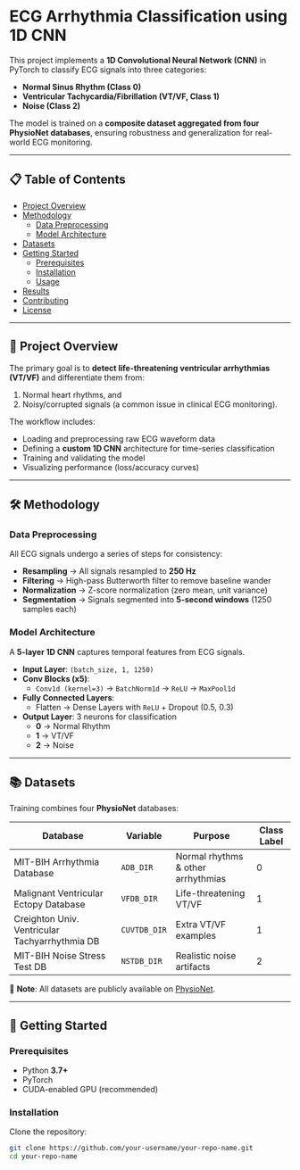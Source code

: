 # ECG Arrhythmia Classification using 1D CNN

This project implements a **1D Convolutional Neural Network (CNN)** in PyTorch to classify ECG signals into three categories:  

- **Normal Sinus Rhythm (Class 0)**  
- **Ventricular Tachycardia/Fibrillation (VT/VF, Class 1)**  
- **Noise (Class 2)**  

The model is trained on a **composite dataset aggregated from four PhysioNet databases**, ensuring robustness and generalization for real-world ECG monitoring.  

---

## 📋 Table of Contents
- [Project Overview](#-project-overview)  
- [Methodology](#-methodology)  
  - [Data Preprocessing](#data-preprocessing)  
  - [Model Architecture](#model-architecture)  
- [Datasets](#-datasets)  
- [Getting Started](#-getting-started)  
  - [Prerequisites](#prerequisites)  
  - [Installation](#installation)  
  - [Usage](#usage)  
- [Results](#-results)  
- [Contributing](#-contributing)  
- [License](#-license)  

---

## 📖 Project Overview
The primary goal is to **detect life-threatening ventricular arrhythmias (VT/VF)** and differentiate them from:  
1. Normal heart rhythms, and  
2. Noisy/corrupted signals (a common issue in clinical ECG monitoring).  

The workflow includes:  
- Loading and preprocessing raw ECG waveform data  
- Defining a **custom 1D CNN** architecture for time-series classification  
- Training and validating the model  
- Visualizing performance (loss/accuracy curves)  

---

## 🛠️ Methodology

### Data Preprocessing
All ECG signals undergo a series of steps for consistency:  
- **Resampling** → All signals resampled to **250 Hz**  
- **Filtering** → High-pass Butterworth filter to remove baseline wander  
- **Normalization** → Z-score normalization (zero mean, unit variance)  
- **Segmentation** → Signals segmented into **5-second windows** (1250 samples each)  

### Model Architecture
A **5-layer 1D CNN** captures temporal features from ECG signals.  

- **Input Layer**: `(batch_size, 1, 1250)`  
- **Conv Blocks (x5)**:  
  - `Conv1d (kernel=3)` → `BatchNorm1d` → `ReLU` → `MaxPool1d`  
- **Fully Connected Layers**:  
  - Flatten → Dense Layers with `ReLU` + Dropout (0.5, 0.3)  
- **Output Layer**: 3 neurons for classification  
  - **0** → Normal Rhythm  
  - **1** → VT/VF  
  - **2** → Noise  

---

## 📚 Datasets
Training combines four **PhysioNet** databases:  

| Database | Variable | Purpose | Class Label |
|----------|----------|---------|-------------|
| MIT-BIH Arrhythmia Database | `ADB_DIR` | Normal rhythms & other arrhythmias | 0 |
| Malignant Ventricular Ectopy Database | `VFDB_DIR` | Life-threatening VT/VF | 1 |
| Creighton Univ. Ventricular Tachyarrhythmia DB | `CUVTDB_DIR` | Extra VT/VF examples | 1 |
| MIT-BIH Noise Stress Test DB | `NSTDB_DIR` | Realistic noise artifacts | 2 |  

📌 **Note**: All datasets are publicly available on [PhysioNet](https://physionet.org).  

---

## 🚀 Getting Started

### Prerequisites
- Python **3.7+**  
- PyTorch  
- CUDA-enabled GPU (recommended)  

### Installation
Clone the repository:  
```bash
git clone https://github.com/your-username/your-repo-name.git
cd your-repo-name
